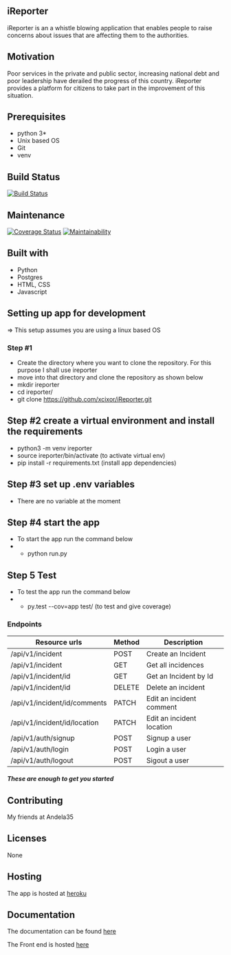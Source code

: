 ## iReporter
iReporter is an a whistle blowing application that enables people to raise concerns about issues that are affecting them to the authorities.
## Motivation
Poor services in the private and public sector, increasing national debt and poor leadership have derailed the progress of this country. iReporter provides a platform for citizens to take part in the improvement of this situation.
## Prerequisites
- python 3*
- Unix based OS
- Git
- venv
## Build Status
[![Build Status](https://travis-ci.org/xcixor/iReporter.svg?branch=develop)](https://travis-ci.org/xcixor/iReporter)
## Maintenance
[![Coverage Status](https://coveralls.io/repos/github/xcixor/iReporter/badge.svg?branch=chore-update-readme-162337742)](https://coveralls.io/github/xcixor/iReporter?branch=devlop)
[![Maintainability](https://api.codeclimate.com/v1/badges/b86067db9823606adfed/maintainability)](https://codeclimate.com/github/xcixor/iReporter/maintainability)
## Built with
- Python
- Postgres
- HTML, CSS
- Javascript
## Setting up app for development
=> This setup assumes you are using a linux based OS
### Step #1
- Create the directory where you want to clone the repository. For this purpose I shall use ireporter
- move into that directory and clone the repository as shown below
- mkdir ireporter
- cd ireporter/
- git clone https://github.com/xcixor/iReporter.git
## Step #2 create a virtual environment and install the requirements
- python3 -m venv ireporter
- source ireporter/bin/activate (to activate virtual env)
- pip install -r requirements.txt (install app dependencies)
## Step #3 set up .env variables
- There are no variable at the moment
## Step #4 start the app
- To start the app run the command below
- - python run.py
## Step 5 Test
- To test the app run the command below
- - py.test --cov=app test/ (to test and give coverage)
### Endpoints
|Resource urls                                    | Method     | Description               |
|-------------------------------------------------|------------|---------------------------|
| /api/v1/incident                                |   POST     | Create an Incident        |
| /api/v1/incident                                |   GET      | Get all incidences        |
| /api/v1/incident/id                             |   GET      | Get an Incident by Id     |
| /api/v1/incident/id                             |   DELETE   | Delete an incident        |
| /api/v1/incident/id/comments                    |   PATCH    | Edit an incident comment  |
| /api/v1/incident/id/location                    |   PATCH    | Edit an incident location |
| /api/v1/auth/signup                             |   POST     | Signup a user             |
| /api/v1/auth/login                              |   POST     | Login a user              |
| /api/v1/auth/logout                             |   POST     | Sigout a user             |

##### These are enough to get you started

## Contributing
My friends at Andela35
## Licenses
None

## Hosting
The app is hosted at [heroku](https://i-reporter.herokuapp.com/api/v1)

## Documentation
The documentation can be found [here](https://ireporter.docs.apiary.io/)

The Front end is hosted [here](https://xcixor.github.io/iReporter/)